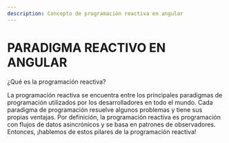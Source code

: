 ```yaml
---
description: Concepto de programación reactiva en angular
---
```


# PARADIGMA REACTIVO EN ANGULAR

¿Qué es la programación reactiva?

La programación reactiva se encuentra entre los principales paradigmas de programación utilizados por los desarrolladores en todo el mundo. Cada paradigma de programación resuelve algunos problemas y tiene sus propias ventajas. Por definición, la programación reactiva es programación con flujos de datos asincrónicos y se basa en patrones de observadores. Entonces, ¡hablemos de estos pilares de la programación reactiva!

